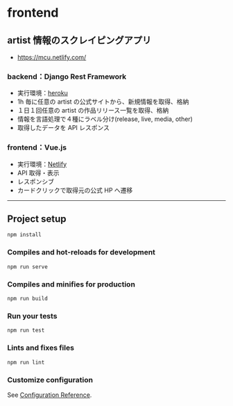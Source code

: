 # frontend

## artist 情報のスクレイピングアプリ

- https://mcu.netlify.com/

### backend：Django Rest Framework

- 実行環境：[heroku](https://jp.heroku.com/)
- 1h 毎に任意の artist の公式サイトから、新規情報を取得、格納
- １日１回任意の artist の作品リリース一覧を取得、格納
- 情報を言語処理で４種にラベル分け(release, live, media, other)
- 取得したデータを API レスポンス

### frontend：Vue.js

- 実行環境：[Netlify](https://www.netlify.com/)
- API 取得・表示
- レスポンシブ
- カードクリックで取得元の公式 HP へ遷移

---

## Project setup

```
npm install
```

### Compiles and hot-reloads for development

```
npm run serve
```

### Compiles and minifies for production

```
npm run build
```

### Run your tests

```
npm run test
```

### Lints and fixes files

```
npm run lint
```

### Customize configuration

See [Configuration Reference](https://cli.vuejs.org/config/).
